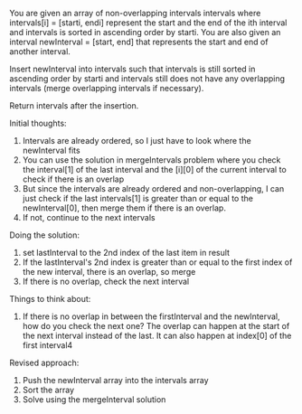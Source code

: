 You are given an array of non-overlapping intervals intervals where intervals[i] = [starti, endi] represent the start and the end of the ith interval and intervals is sorted in ascending order by starti. You are also given an interval newInterval = [start, end] that represents the start and end of another interval.

Insert newInterval into intervals such that intervals is still sorted in ascending order by starti and intervals still does not have any overlapping intervals (merge overlapping intervals if necessary).

Return intervals after the insertion.

Initial thoughts:
1. Intervals are already ordered, so I just have to look where the newInterval fits
2. You can use the solution in mergeIntervals problem where you check the interval[1] of the last interval and the [i][0] of the current interval to check if there is an overlap
3. But since the intervals are already ordered and non-overlapping, I can just check if the last intervals[1] is greater than or equal to the newInterval[0], then merge them if there is an overlap.
4. If not, continue to the next intervals

Doing the solution:
1. set lastInterval to the 2nd index of the last item in result 
2. If the lastInterval's 2nd index is greater than or equal to the first index of the new interval, there is an overlap, so merge
3. If there is no overlap, check the next interval

Things to think about:
1. If there is no overlap in between the firstInterval and the newInterval, how do you check the next one? The overlap can happen at the start of the next interval instead of the last. It can also happen at index[0] of the first interval4

Revised approach:
1. Push the newInterval array into the intervals array
2. Sort the array
3. Solve using the mergeInterval solution